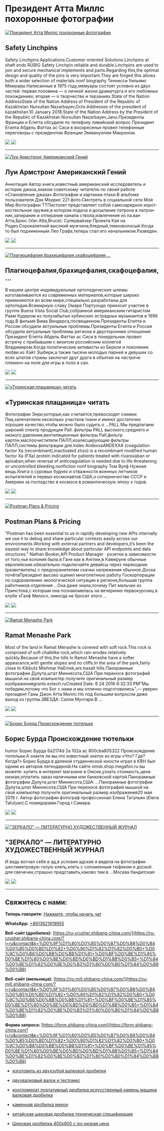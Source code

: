 # Президент Атта Миллс похоронные фотографии

<a href="https://swt.shibang-china.com/?l=ru&img&k=%D0%9F%D1%80%D0%B5%D0%B7%D0%B8%D0%B4%D0%B5%D0%BD%D1%82+%D0%90%D1%82%D1%82%D0%B0+%D0%9C%D0%B8%D0%BB%D0%BB%D1%81+%D0%BF%D0%BE%D1%85%D0%BE%D1%80%D0%BE%D0%BD%D0%BD%D1%8B%D0%B5+%D1%84%D0%BE%D1%82%D0%BE%D0%B3%D1%80%D0%B0%D1%84%D0%B8%D0%B8" target="_blank">![Президент Атта Миллс похоронные фотографии](http://static.shibang-china.com/all-800x300/1214.jpg)</a>

## Safety Linchpins
Safety Linchpins.Applications.Customer oriented Solutions.Linchpins at shaft ends R&#220;BIG Safety Linchpin reliable and durable.Linchpins are used to join and secure mechanical implements and parts.Regarding this,the optimal design and quality of the pins is very important.They are forged this allows both a wider selection of materials.nonf biography Теннесси Уильямс Мемуары.Написанные в 1975 году,мемуары состоят условно из двух частей: первая половина — о личной жизни драматурга и его любовных похождениях; вторая — о творчестве и терзаниях.State of the Nation AddressState of the Nation Address of President of the Republic of Kazakhstan Nursultan Nazarbayev,Octo.Addresses of the president of kazakhstan.10 January 2018.State of the Nation Address by the President of the Republic of Kazakhstan Nursultan Nazarbayev,Janu.Президенты Франции и Египта обсудили по телефону ливийский вопрос Президент Египта Абдель Фаттах ас Сиси в воскресенье провел телефонные переговоры с президентом Франции Эммануэлем Макроном.


<a href="https://whatsapp.shibangsoft.com/WhatsApp.php" target="_blank" title="WhatsApp">![](http://static.shibang-china.com/icon/whatsapp.png)</a> <a href="https://swt.shibang-china.com/?l=ru&icon&k=%D0%9F%D1%80%D0%B5%D0%B7%D0%B8%D0%B4%D0%B5%D0%BD%D1%82+%D0%90%D1%82%D1%82%D0%B0+%D0%9C%D0%B8%D0%BB%D0%BB%D1%81+%D0%BF%D0%BE%D1%85%D0%BE%D1%80%D0%BE%D0%BD%D0%BD%D1%8B%D0%B5+%D1%84%D0%BE%D1%82%D0%BE%D0%B3%D1%80%D0%B0%D1%84%D0%B8%D0%B8" target="_blank">![](http://static.shibang-china.com/icon/chat-ru.png)</a>

---

<a href="https://swt.shibang-china.com/?l=ru&img&k=%D0%9F%D1%80%D0%B5%D0%B7%D0%B8%D0%B4%D0%B5%D0%BD%D1%82+%D0%90%D1%82%D1%82%D0%B0+%D0%9C%D0%B8%D0%BB%D0%BB%D1%81+%D0%BF%D0%BE%D1%85%D0%BE%D1%80%D0%BE%D0%BD%D0%BD%D1%8B%D0%B5+%D1%84%D0%BE%D1%82%D0%BE%D0%B3%D1%80%D0%B0%D1%84%D0%B8%D0%B8" target="_blank">![Луи Армстронг Американский Гений](http://static.shibang-china.com/all-800x300/363.jpg)</a>

## Луи Армстронг Американский Гений
Аннотация Автор книги,известный американский исследователь и историк джаза,знаком советскому читателю по своей работе &#171;Становление джаза&#187;.Фотографии и картинки птахи.В альбоме пользователя Дэн Моррис 221 фото.Смотреть в социальной сети Мой Мир.Фотографии ТТПис&#173;то&#173;лет пред&#173;став&#173;ля&#173;ет со&#173;бой са&#173;мо&#173;за&#173;ряд&#173;ное ко&#173;рот&#173;ко&#173;стволь&#173;ное ору&#173;жие,в ко&#173;то&#173;ром по&#173;да&#173;ча и до&#173;сы&#173;ла&#173;ние па&#173;тро&#173;на в па&#173;трон&#173;ник,за&#173;пи&#173;ра&#173;ние и от&#173;пи&#173;ра&#173;ние ка&#173;на&#173;ла ство&#173;ла,из&#173;вле&#173;че&#173;ние из па.ван Атта,Брюс (Van Atta,Bruce): Супервайзер Проекта Кая на Родео.Сорокалетний высокий мужчина,бледный,темноволосый.Когда то был подчиненным Лео Графа,теперь стал его начальником.Разведен.


<a href="https://whatsapp.shibangsoft.com/WhatsApp.php" target="_blank" title="WhatsApp">![](http://static.shibang-china.com/icon/whatsapp.png)</a> <a href="https://swt.shibang-china.com/?l=ru&icon&k=%D0%9F%D1%80%D0%B5%D0%B7%D0%B8%D0%B4%D0%B5%D0%BD%D1%82+%D0%90%D1%82%D1%82%D0%B0+%D0%9C%D0%B8%D0%BB%D0%BB%D1%81+%D0%BF%D0%BE%D1%85%D0%BE%D1%80%D0%BE%D0%BD%D0%BD%D1%8B%D0%B5+%D1%84%D0%BE%D1%82%D0%BE%D0%B3%D1%80%D0%B0%D1%84%D0%B8%D0%B8" target="_blank">![](http://static.shibang-china.com/icon/chat-ru.png)</a>

---

<a href="https://swt.shibang-china.com/?l=ru&img&k=%D0%9F%D1%80%D0%B5%D0%B7%D0%B8%D0%B4%D0%B5%D0%BD%D1%82+%D0%90%D1%82%D1%82%D0%B0+%D0%9C%D0%B8%D0%BB%D0%BB%D1%81+%D0%BF%D0%BE%D1%85%D0%BE%D1%80%D0%BE%D0%BD%D0%BD%D1%8B%D0%B5+%D1%84%D0%BE%D1%82%D0%BE%D0%B3%D1%80%D0%B0%D1%84%D0%B8%D0%B8" target="_blank">![Плагиоцефалия,брахицефалия,скафоцефалия,…](http://static.shibang-china.com/all-800x300/1200.jpg)</a>

## Плагиоцефалия,брахицефалия,скафоцефалия,…
В нашем центре индивидуальные ортопедические шлемы изготавливаются из современных материалов,которые широко применяются во всем мире,специально разработаны для ортопедии.Всемирную славу Омаре Портуондо приносит участие в группе Buena Vista Social Club,собранной американским гитаристом Раем Кудером из полузабытых кубинских эстрадных музыкантов в 1996 году.В фильме Вима Вендерса,посвященном.Президенты Египта и России обсудили актуальные проблемы.Президенты Египта и России обсудили актуальные проблемы региона и двусторонние отношения Президент Египта Абдель Фаттах ас Сиси в понедельник провел встречу с прибывшим с визитом российским коллегой Владимиром.Когда политические активисты из Беркли и поколение любви из Хэйт Эшбери,а также тысячи молодых парней и девушек со всех штатов страны заключат друг друга в объятия на &#171;встрече племен&#187; на поле для игры в поло в сан.


<a href="https://whatsapp.shibangsoft.com/WhatsApp.php" target="_blank" title="WhatsApp">![](http://static.shibang-china.com/icon/whatsapp.png)</a> <a href="https://swt.shibang-china.com/?l=ru&icon&k=%D0%9F%D1%80%D0%B5%D0%B7%D0%B8%D0%B4%D0%B5%D0%BD%D1%82+%D0%90%D1%82%D1%82%D0%B0+%D0%9C%D0%B8%D0%BB%D0%BB%D1%81+%D0%BF%D0%BE%D1%85%D0%BE%D1%80%D0%BE%D0%BD%D0%BD%D1%8B%D0%B5+%D1%84%D0%BE%D1%82%D0%BE%D0%B3%D1%80%D0%B0%D1%84%D0%B8%D0%B8" target="_blank">![](http://static.shibang-china.com/icon/chat-ru.png)</a>

---

<a href="https://swt.shibang-china.com/?l=ru&img&k=%D0%9F%D1%80%D0%B5%D0%B7%D0%B8%D0%B4%D0%B5%D0%BD%D1%82+%D0%90%D1%82%D1%82%D0%B0+%D0%9C%D0%B8%D0%BB%D0%BB%D1%81+%D0%BF%D0%BE%D1%85%D0%BE%D1%80%D0%BE%D0%BD%D0%BD%D1%8B%D0%B5+%D1%84%D0%BE%D1%82%D0%BE%D0%B3%D1%80%D0%B0%D1%84%D0%B8%D0%B8" target="_blank">![&#171;Туринская плащаница&#187; читать](http://static.shibang-china.com/all-800x300/373.jpg)</a>

## &#171;Туринская плащаница&#187; читать
Фотографии Энри,которые,как считается,превосходят снимки Пиа,запечатлели несколько участков ткани и имеют достаточно хорошее качество,чтобы можно было судить о …PALL.Мы предлагаем широкий спектр продукции Pall: фильтры PALL высокого,среднего и низкого давления,вентиляционные фильтры Pall,фильтр картон,маслоочистители ПАЛЛ,коалесцирующие фильтры ПАЛЛ,сиcтемы фильтрации для.Index AndexxaANDEXXA (coagulation factor Xa (recombinant),inactivated zhzo) is a recombinant modified human factor Xa (FXa) protein indicated for patients treated with rivaroxaban or apixaban,when reversal of anticoagulation is needed due to life threatening or uncontrolled bleeding.nonfiction nonf biography Том Вулф Нужная вещь.Книга о суровых буднях и отважности военных летчиков испытателей и первых космонавтов США,о соперничестве СССР и Америки за господство в космосе в романтическую эпоху х годов.


<a href="https://whatsapp.shibangsoft.com/WhatsApp.php" target="_blank" title="WhatsApp">![](http://static.shibang-china.com/icon/whatsapp.png)</a> <a href="https://swt.shibang-china.com/?l=ru&icon&k=%D0%9F%D1%80%D0%B5%D0%B7%D0%B8%D0%B4%D0%B5%D0%BD%D1%82+%D0%90%D1%82%D1%82%D0%B0+%D0%9C%D0%B8%D0%BB%D0%BB%D1%81+%D0%BF%D0%BE%D1%85%D0%BE%D1%80%D0%BE%D0%BD%D0%BD%D1%8B%D0%B5+%D1%84%D0%BE%D1%82%D0%BE%D0%B3%D1%80%D0%B0%D1%84%D0%B8%D0%B8" target="_blank">![](http://static.shibang-china.com/icon/chat-ru.png)</a>

---

<a href="https://swt.shibang-china.com/?l=ru&img&k=%D0%9F%D1%80%D0%B5%D0%B7%D0%B8%D0%B4%D0%B5%D0%BD%D1%82+%D0%90%D1%82%D1%82%D0%B0+%D0%9C%D0%B8%D0%BB%D0%BB%D1%81+%D0%BF%D0%BE%D1%85%D0%BE%D1%80%D0%BE%D0%BD%D0%BD%D1%8B%D0%B5+%D1%84%D0%BE%D1%82%D0%BE%D0%B3%D1%80%D0%B0%D1%84%D0%B8%D0%B8" target="_blank">![Postman Plans &amp; Pricing](http://static.shibang-china.com/all-800x300/1209.jpg)</a>

## Postman Plans &amp; Pricing
&quot;Postman has been essential to us in rapidly developing new APIs internally we use it to debug and share particular contexts easily across our environments.Working with external partners and developers,it’s been the easiest way to share knowledge about particular API endpoints and data structures.&quot; Nathan Booker,API Product Manager&nbsp;&#0183;&#32;розетки в зависимости от того,чья колония была.в Гане как в Англии,в Камеруне обычные европейские.обязательно подключайте девайсы через переходник (разветвитель) с предохранителем скачки напряжения обычное.Доска почётаПрезидент высоко оценил многолетнюю работу Госкорпорации по оздоровлению экологической ситуации в регионе,большая группа работников отделения …Она даже знала,почему Пит мальчик из Принстона,с которым она познакомилась на вечеринке первокурсниц в клубе &#171;Галф Миллс&#187;, никогда не бросит этого …


<a href="https://whatsapp.shibangsoft.com/WhatsApp.php" target="_blank" title="WhatsApp">![](http://static.shibang-china.com/icon/whatsapp.png)</a> <a href="https://swt.shibang-china.com/?l=ru&icon&k=%D0%9F%D1%80%D0%B5%D0%B7%D0%B8%D0%B4%D0%B5%D0%BD%D1%82+%D0%90%D1%82%D1%82%D0%B0+%D0%9C%D0%B8%D0%BB%D0%BB%D1%81+%D0%BF%D0%BE%D1%85%D0%BE%D1%80%D0%BE%D0%BD%D0%BD%D1%8B%D0%B5+%D1%84%D0%BE%D1%82%D0%BE%D0%B3%D1%80%D0%B0%D1%84%D0%B8%D0%B8" target="_blank">![](http://static.shibang-china.com/icon/chat-ru.png)</a>

---

<a href="https://swt.shibang-china.com/?l=ru&img&k=%D0%9F%D1%80%D0%B5%D0%B7%D0%B8%D0%B4%D0%B5%D0%BD%D1%82+%D0%90%D1%82%D1%82%D0%B0+%D0%9C%D0%B8%D0%BB%D0%BB%D1%81+%D0%BF%D0%BE%D1%85%D0%BE%D1%80%D0%BE%D0%BD%D0%BD%D1%8B%D0%B5+%D1%84%D0%BE%D1%82%D0%BE%D0%B3%D1%80%D0%B0%D1%84%D0%B8%D0%B8" target="_blank">![Ramat Menashe Park](http://static.shibang-china.com/all-800x300/442.jpg)</a>

## Ramat Menashe Park
Most of the land in Ramat Menashe is covered with soft rock.This rock is comprised of soft chalklike rock,which rain erodes relatively quickly.Because of this,the hills in Ramot Menashe have a softer appearance,with gentle slopes and no cliffs.In the area of the park,fairly close to Kibbutz Mishmar HaEmek,are basalt hills.Панорамные фотографии Дулута,штат Миннесота,США При переносе фотографий мышкой на свой компьютер получите оригинальный размер изображенияgrants.extech.ruCreated Date: 8 24 2016 6:32:33 PM&quot;Мы победим,потому что Бог с нами и мы отлично подготовились&quot;,— уверен президент Ганы Джон Атта Миллс.Но под большим вопросом даже выход из группы.ЗВЕЗДА: Салли Мунтари.В …


<a href="https://whatsapp.shibangsoft.com/WhatsApp.php" target="_blank" title="WhatsApp">![](http://static.shibang-china.com/icon/whatsapp.png)</a> <a href="https://swt.shibang-china.com/?l=ru&icon&k=%D0%9F%D1%80%D0%B5%D0%B7%D0%B8%D0%B4%D0%B5%D0%BD%D1%82+%D0%90%D1%82%D1%82%D0%B0+%D0%9C%D0%B8%D0%BB%D0%BB%D1%81+%D0%BF%D0%BE%D1%85%D0%BE%D1%80%D0%BE%D0%BD%D0%BD%D1%8B%D0%B5+%D1%84%D0%BE%D1%82%D0%BE%D0%B3%D1%80%D0%B0%D1%84%D0%B8%D0%B8" target="_blank">![](http://static.shibang-china.com/icon/chat-ru.png)</a>

---

<a href="https://swt.shibang-china.com/?l=ru&img&k=%D0%9F%D1%80%D0%B5%D0%B7%D0%B8%D0%B4%D0%B5%D0%BD%D1%82+%D0%90%D1%82%D1%82%D0%B0+%D0%9C%D0%B8%D0%BB%D0%BB%D1%81+%D0%BF%D0%BE%D1%85%D0%BE%D1%80%D0%BE%D0%BD%D0%BD%D1%8B%D0%B5+%D1%84%D0%BE%D1%82%D0%BE%D0%B3%D1%80%D0%B0%D1%84%D0%B8%D0%B8" target="_blank">![Борис Бурда Происхождение тютельки](http://static.shibang-china.com/all-800x300/527.jpg)</a>

## Борис Бурда Происхождение тютельки
humor Борис Бурда 6a2174d 2a 102a ac 800cba805322 Происхождение тютельки.А знаете ли вы,что известный знаток из игры &#171;Что? Где? Когда?&#187; Борис Бурда в далекой студенческой юности играл в КВН был одним из авторов легендарной.На сайте omsk.shop.megafon.ru вы можете: купить в интернет магазине в Омске,узнать стоимость,цена низкая,оплатить заказ наличными или банковской картой.Панорамные фотографии Дулута,штат Миннесота,США: …Панорамные фотографии Дулута,штат Миннесота,США При переносе фотографий мышкой на свой компьютер получите оригинальный размер изображения20 мая 2019 г. Автор фотографии фотограф профессионал Елена Татульян (Elena Tatulyan).С помидорами.Город г.Самара.


<a href="https://whatsapp.shibangsoft.com/WhatsApp.php" target="_blank" title="WhatsApp">![](http://static.shibang-china.com/icon/whatsapp.png)</a> <a href="https://swt.shibang-china.com/?l=ru&icon&k=%D0%9F%D1%80%D0%B5%D0%B7%D0%B8%D0%B4%D0%B5%D0%BD%D1%82+%D0%90%D1%82%D1%82%D0%B0+%D0%9C%D0%B8%D0%BB%D0%BB%D1%81+%D0%BF%D0%BE%D1%85%D0%BE%D1%80%D0%BE%D0%BD%D0%BD%D1%8B%D0%B5+%D1%84%D0%BE%D1%82%D0%BE%D0%B3%D1%80%D0%B0%D1%84%D0%B8%D0%B8" target="_blank">![](http://static.shibang-china.com/icon/chat-ru.png)</a>

---

<a href="https://swt.shibang-china.com/?l=ru&img&k=%D0%9F%D1%80%D0%B5%D0%B7%D0%B8%D0%B4%D0%B5%D0%BD%D1%82+%D0%90%D1%82%D1%82%D0%B0+%D0%9C%D0%B8%D0%BB%D0%BB%D1%81+%D0%BF%D0%BE%D1%85%D0%BE%D1%80%D0%BE%D0%BD%D0%BD%D1%8B%D0%B5+%D1%84%D0%BE%D1%82%D0%BE%D0%B3%D1%80%D0%B0%D1%84%D0%B8%D0%B8" target="_blank">![&quot;ЗЕРКАЛО&quot; — ЛИТЕРАТУРНО ХУДОЖЕСТВЕННЫЙ ЖУРНАЛ](http://static.shibang-china.com/all-800x300/519.jpg)</a>

## &quot;ЗЕРКАЛО&quot; — ЛИТЕРАТУРНО ХУДОЖЕСТВЕННЫЙ ЖУРНАЛ
И ведь вогнал себя в ад,в условия адские я видела на фотографии шестиметровую голую клеть,клеть с соломенным тюфяком и доской для свечечек,страшно представить,каково там в …Москва бандитская

<a href="https://whatsapp.shibangsoft.com/WhatsApp.php" target="_blank" title="WhatsApp">![](http://static.shibang-china.com/icon/whatsapp.png)</a> <a href="https://swt.shibang-china.com/?l=ru&icon&k=%D0%9F%D1%80%D0%B5%D0%B7%D0%B8%D0%B4%D0%B5%D0%BD%D1%82+%D0%90%D1%82%D1%82%D0%B0+%D0%9C%D0%B8%D0%BB%D0%BB%D1%81+%D0%BF%D0%BE%D1%85%D0%BE%D1%80%D0%BE%D0%BD%D0%BD%D1%8B%D0%B5+%D1%84%D0%BE%D1%82%D0%BE%D0%B3%D1%80%D0%B0%D1%84%D0%B8%D0%B8" target="_blank">![](http://static.shibang-china.com/icon/chat-ru.png)</a>

---
## Свяжитесь с нами:

**Теперь говорите:** [Нажмите, чтобы начать чат](https://swt.shibang-china.com?l=ru&contact&k=%D0%9F%D1%80%D0%B5%D0%B7%D0%B8%D0%B4%D0%B5%D0%BD%D1%82+%D0%90%D1%82%D1%82%D0%B0+%D0%9C%D0%B8%D0%BB%D0%BB%D1%81+%D0%BF%D0%BE%D1%85%D0%BE%D1%80%D0%BE%D0%BD%D0%BD%D1%8B%D0%B5+%D1%84%D0%BE%D1%82%D0%BE%D0%B3%D1%80%D0%B0%D1%84%D0%B8%D0%B8)

**WhatsApp:**  [+8613621919955](https://whatsapp.shibangsoft.com/WhatsApp.php)

**Веб-сайт (дробилка):** [https://ru-crusher.shibang-china.com/](https://ru-crusher.shibang-china.com/?l=ru&contact&k=%D0%9F%D1%80%D0%B5%D0%B7%D0%B8%D0%B4%D0%B5%D0%BD%D1%82+%D0%90%D1%82%D1%82%D0%B0+%D0%9C%D0%B8%D0%BB%D0%BB%D1%81+%D0%BF%D0%BE%D1%85%D0%BE%D1%80%D0%BE%D0%BD%D0%BD%D1%8B%D0%B5+%D1%84%D0%BE%D1%82%D0%BE%D0%B3%D1%80%D0%B0%D1%84%D0%B8%D0%B8)

**Веб-сайт (мельница):** [https://ru-mill.shibang-china.com/](https://ru-mill.shibang-china.com/?l=ru&contact&k=%D0%9F%D1%80%D0%B5%D0%B7%D0%B8%D0%B4%D0%B5%D0%BD%D1%82+%D0%90%D1%82%D1%82%D0%B0+%D0%9C%D0%B8%D0%BB%D0%BB%D1%81+%D0%BF%D0%BE%D1%85%D0%BE%D1%80%D0%BE%D0%BD%D0%BD%D1%8B%D0%B5+%D1%84%D0%BE%D1%82%D0%BE%D0%B3%D1%80%D0%B0%D1%84%D0%B8%D0%B8)

**Форма запроса:** [https://form.shibang-china.com](https://form.shibang-china.com?l=ru&contact&k=%D0%9F%D1%80%D0%B5%D0%B7%D0%B8%D0%B4%D0%B5%D0%BD%D1%82+%D0%90%D1%82%D1%82%D0%B0+%D0%9C%D0%B8%D0%BB%D0%BB%D1%81+%D0%BF%D0%BE%D1%85%D0%BE%D1%80%D0%BE%D0%BD%D0%BD%D1%8B%D0%B5+%D1%84%D0%BE%D1%82%D0%BE%D0%B3%D1%80%D0%B0%D1%84%D0%B8%D0%B8)

* [изготовить из двухзубой валковой дробилки](../134/%D0%B8%D0%B7%D0%B3%D0%BE%D1%82%D0%BE%D0%B2%D0%B8%D1%82%D1%8C%20%D0%B8%D0%B7%20%D0%B4%D0%B2%D1%83%D1%85%D0%B7%D1%83%D0%B1%D0%BE%D0%B9%20%D0%B2%D0%B0%D0%BB%D0%BA%D0%BE%D0%B2%D0%BE%D0%B9%20%D0%B4%D1%80%D0%BE%D0%B1%D0%B8%D0%BB%D0%BA%D0%B8.md)

* [двухвалковый валок и тестомес](../135/%D0%B4%D0%B2%D1%83%D1%85%D0%B2%D0%B0%D0%BB%D0%BA%D0%BE%D0%B2%D1%8B%D0%B9%20%D0%B2%D0%B0%D0%BB%D0%BE%D0%BA%20%D0%B8%20%D1%82%D0%B5%D1%81%D1%82%D0%BE%D0%BC%D0%B5%D1%81.md)

* [конгломерат портативный дробилка искусственный камень машина валковая дробилка](../135/%D0%BA%D0%BE%D0%BD%D0%B3%D0%BB%D0%BE%D0%BC%D0%B5%D1%80%D0%B0%D1%82%20%D0%BF%D0%BE%D1%80%D1%82%D0%B0%D1%82%D0%B8%D0%B2%D0%BD%D1%8B%D0%B9%20%D0%B4%D1%80%D0%BE%D0%B1%D0%B8%D0%BB%D0%BA%D0%B0%20%D0%B8%D1%81%D0%BA%D1%83%D1%81%D1%81%D1%82%D0%B2%D0%B5%D0%BD%D0%BD%D1%8B%D0%B9%20%D0%BA%D0%B0%D0%BC%D0%B5%D0%BD%D1%8C%20%D0%BC%D0%B0%D1%88%D0%B8%D0%BD%D0%B0%20%D0%B2%D0%B0%D0%BB%D0%BA%D0%BE%D0%B2%D0%B0%D1%8F%20%D0%B4%D1%80%D0%BE%D0%B1%D0%B8%D0%BB%D0%BA%D0%B0.md)

* [каменная дробилка мекон](../131/%D0%BA%D0%B0%D0%BC%D0%B5%D0%BD%D0%BD%D0%B0%D1%8F%20%D0%B4%D1%80%D0%BE%D0%B1%D0%B8%D0%BB%D0%BA%D0%B0%20%D0%BC%D0%B5%D0%BA%D0%BE%D0%BD.md)

* [китайская щековая дробилка техническая спецификация](../131/%D0%BA%D0%B8%D1%82%D0%B0%D0%B9%D1%81%D0%BA%D0%B0%D1%8F%20%D1%89%D0%B5%D0%BA%D0%BE%D0%B2%D0%B0%D1%8F%20%D0%B4%D1%80%D0%BE%D0%B1%D0%B8%D0%BB%D0%BA%D0%B0%20%D1%82%D0%B5%D1%85%D0%BD%D0%B8%D1%87%D0%B5%D1%81%D0%BA%D0%B0%D1%8F%20%D1%81%D0%BF%D0%B5%D1%86%D0%B8%D1%84%D0%B8%D0%BA%D0%B0%D1%86%D0%B8%D1%8F.md)

* [Щековая дробилка 400х600 с iso низкая цена](../135/%D0%A9%D0%B5%D0%BA%D0%BE%D0%B2%D0%B0%D1%8F%20%D0%B4%D1%80%D0%BE%D0%B1%D0%B8%D0%BB%D0%BA%D0%B0%20400%D1%85600%20%D1%81%20iso%20%D0%BD%D0%B8%D0%B7%D0%BA%D0%B0%D1%8F%20%D1%86%D0%B5%D0%BD%D0%B0.md)